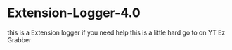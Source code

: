 # Extension-Logger-4.0
this is a Extension logger if you need help this is a little hard go to on YT Ez Grabber
